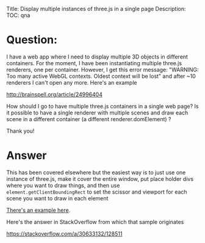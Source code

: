 Title: Display multiple instances of three.js in a single page
Description:
TOC: qna

# Question:

I have a web app where I need to display multiple 3D objects in different containers. For the moment, I have been instantiating multiple three.js renderers, one per container. However, I get this error message: "WARNING: Too many active WebGL contexts. Oldest context will be lost" and after ~10 renderers I can't open any more. Here's an example

http://brainspell.org/article/24996404

How should I go to have multiple three.js containers in a single web page? Is it possible to have a single renderer with multiple scenes and draw each scene in a different container (a different renderer.domElement) ?

Thank you!

# Answer

This has been covered elsewhere but the easiest way is to just use one instance of three.js, make it cover the entire window, put place holder divs where you want to draw things, and then use `element.getClientBoundingRect` to set the scissor and viewport for each scene you want to draw in each element

[There's an example here](http://threejs.org/examples/webgl_multiple_elements.html). 

Here's the answer in StackOverflow from which that sample originates

https://stackoverflow.com/a/30633132/128511
